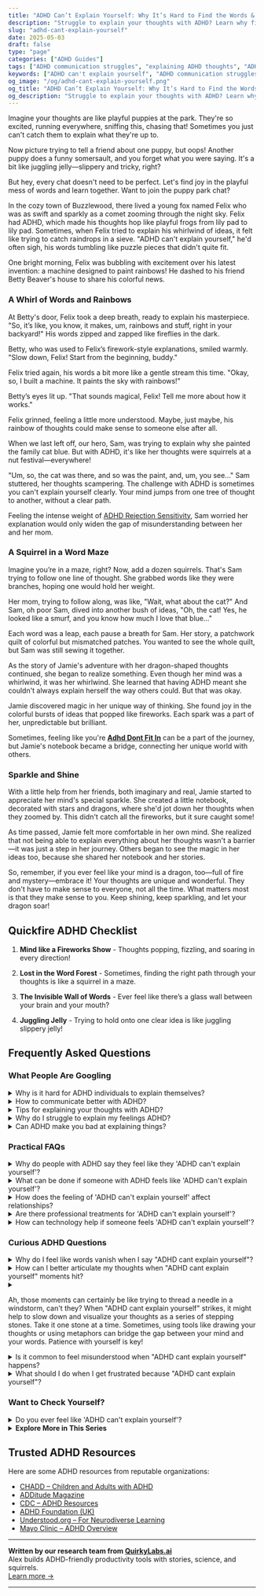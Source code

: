 ```yaml
---
title: "ADHD Can’t Explain Yourself: Why It’s Hard to Find the Words & How to Be Understood"
description: "Struggle to explain your thoughts with ADHD? Learn why finding the words is tough and discover playful, validating ways to be heard and understood."
slug: "adhd-cant-explain-yourself"
date: 2025-05-03
draft: false
type: "page"
categories: ["ADHD Guides"]
tags: ["ADHD communication struggles", "explaining ADHD thoughts", "ADHD and self-expression", "ADHD word-finding issues", "how to explain ADHD", "being understood with ADHD", "ADHD storytelling help"]
keywords: ["ADHD can't explain yourself", "ADHD communication struggles", "explaining ADHD thoughts", "how to talk about ADHD", "being understood with ADHD", "ADHD self-expression"]
og_image: "/og/adhd-cant-explain-yourself.png"
og_title: "ADHD Can’t Explain Yourself: Why It’s Hard to Find the Words & How to Be Understood"
og_description: "Struggle to explain your thoughts with ADHD? Learn why finding the words is tough and discover playful, validating ways to be heard and understood."
---
```


Imagine your thoughts are like playful puppies at the park. They're so excited, running everywhere, sniffing this, chasing that! Sometimes you just can't catch them to explain what they're up to.

Now picture trying to tell a friend about one puppy, but oops! Another puppy does a funny somersault, and you forget what you were saying. It's a bit like juggling jelly—slippery and tricky, right?

But hey, every chat doesn't need to be perfect. Let's find joy in the playful mess of words and learn together. Want to join the puppy park chat?

In the cozy town of Buzzlewood, there lived a young fox named Felix who was as swift and sparkly as a comet zooming through the night sky. Felix had ADHD, which made his thoughts hop like playful frogs from lily pad to lily pad. Sometimes, when Felix tried to explain his whirlwind of ideas, it felt like trying to catch raindrops in a sieve. "ADHD can't explain yourself," he'd often sigh, his words tumbling like puzzle pieces that didn't quite fit.

One bright morning, Felix was bubbling with excitement over his latest invention: a machine designed to paint rainbows! He dashed to his friend Betty Beaver's house to share his colorful news.

### A Whirl of Words and Rainbows

At Betty's door, Felix took a deep breath, ready to explain his masterpiece. "So, it’s like, you know, it makes, um, rainbows and stuff, right in your backyard!" His words zipped and zapped like fireflies in the dark.

Betty, who was used to Felix’s firework-style explanations, smiled warmly. "Slow down, Felix! Start from the beginning, buddy."

Felix tried again, his words a bit more like a gentle stream this time. "Okay, so, I built a machine. It paints the sky with rainbows!"

Betty’s eyes lit up. "That sounds magical, Felix! Tell me more about how it works."

Felix grinned, feeling a little more understood. Maybe, just maybe, his rainbow of thoughts could make sense to someone else after all.

When we last left off, our hero, Sam, was trying to explain why she painted the family cat blue. But with ADHD, it's like her thoughts were squirrels at a nut festival—everywhere!

"Um, so, the cat was there, and so was the paint, and, um, you see..." Sam stuttered, her thoughts scampering. The challenge with ADHD is sometimes you can't explain yourself clearly. Your mind jumps from one tree of thought to another, without a clear path.

Feeling the intense weight of [ADHD Rejection Sensitivity](/pages/adhd-rejection-sensitivity/), Sam worried her explanation would only widen the gap of misunderstanding between her and her mom.

### A Squirrel in a Word Maze

Imagine you’re in a maze, right? Now, add a dozen squirrels. That's Sam trying to follow one line of thought. She grabbed words like they were branches, hoping one would hold her weight.

Her mom, trying to follow along, was like, "Wait, what about the cat?" And Sam, oh poor Sam, dived into another bush of ideas, "Oh, the cat! Yes, he looked like a smurf, and you know how much I love that blue..."

Each word was a leap, each pause a breath for Sam. Her story, a patchwork quilt of colorful but mismatched patches. You wanted to see the whole quilt, but Sam was still sewing it together.

As the story of Jamie's adventure with her dragon-shaped thoughts continued, she began to realize something. Even though her mind was a whirlwind, it was her whirlwind. She learned that having ADHD meant she couldn't always explain herself the way others could. But that was okay.

Jamie discovered magic in her unique way of thinking. She found joy in the colorful bursts of ideas that popped like fireworks. Each spark was a part of her, unpredictable but brilliant.

Sometimes, feeling like you're **[Adhd Dont Fit In](/pages/adhd-dont-fit-in/)** can be a part of the journey, but Jamie's notebook became a bridge, connecting her unique world with others.

### Sparkle and Shine

With a little help from her friends, both imaginary and real, Jamie started to appreciate her mind's special sparkle. She created a little notebook, decorated with stars and dragons, where she'd jot down her thoughts when they zoomed by. This didn't catch all the fireworks, but it sure caught some!

As time passed, Jamie felt more comfortable in her own mind. She realized that not being able to explain everything about her thoughts wasn't a barrier—it was just a step in her journey. Others began to see the magic in her ideas too, because she shared her notebook and her stories.

So, remember, if you ever feel like your mind is a dragon, too—full of fire and mystery—embrace it! Your thoughts are unique and wonderful. They don't have to make sense to everyone, not all the time. What matters most is that they make sense to you. Keep shining, keep sparkling, and let your dragon soar!

## Quickfire ADHD Checklist

1. **Mind like a Fireworks Show** - Thoughts popping, fizzling, and soaring in every direction!

2. **Lost in the Word Forest** - Sometimes, finding the right path through your thoughts is like a squirrel in a maze.

3. **The Invisible Wall of Words** - Ever feel like there’s a glass wall between your brain and your mouth?

4. **Juggling Jelly** - Trying to hold onto one clear idea is like juggling slippery jelly!

## Frequently Asked Questions



### What People Are Googling

<details><summary>Why is it hard for ADHD individuals to explain themselves?</summary><p>Absolutely, expressing oneself can indeed be challenging when you have ADHD, and you're not alone in feeling this way. The ADHD brain often juggles numerous thoughts at once, making it tricky to line them up neatly when speaking. Plus, there's the factor of processing speed; sometimes your thoughts may race ahead or lag behind the conversation at hand. Remember, it's okay to take your time to gather your thoughts or even revisit conversations later when things feel clearer. You're doing just fine!</p></details>
<details><summary>How to communicate better with ADHD?</summary><p>Great communication starts with understanding your unique strengths and challenges, especially with ADHD in the mix. A good tip is to practice active listening—this means truly focusing on what the other person is saying without planning your response right away. It can also be helpful to jot down key points if you're worried about forgetting something important during the conversation. Remember, everyone has their own communication style, so give yourself plenty of grace as you navigate and improve yours.</p></details>
<details><summary>Tips for explaining your thoughts with ADHD?</summary><p>Absolutely, sharing your thoughts when you have ADHD can sometimes feel a bit like untangling a ball of yarn, but there are definitely ways to make it smoother! One helpful tip is to jot down key points before you start talking; this can act as a little roadmap for your conversation. Also, try to give yourself a bit of pause time to organize your thoughts, especially when you feel rushed or overwhelmed. Remember, those who care about you will appreciate your perspective and uniqueness, so give yourself permission to express your thoughts at your own pace.</p></details>
<details><summary>Why do I struggle to explain my feelings ADHD?</summary><p>Oh, that’s such a common experience, and you're definitely not alone in this. For those with ADHD, the challenge often lies in how quickly thoughts and feelings can zip through your mind, sometimes making it tough to catch them and lay them out clearly before they slip away or blend into new ones. It’s like trying to describe a beautiful, fast-moving stream as it continuously flows and changes. Being patient with yourself and perhaps using tools like writing things down or taking a moment to pause can really help in organizing those fleeting thoughts into words that truly reflect your feelings.</p></details>
<details><summary>Can ADHD make you bad at explaining things?</summary><p>Absolutely, it's quite common for folks with ADHD to find explaining things a bit tricky at times! This can be because ADHD affects how you organize your thoughts, making it harder to lay them out in a clear, linear way. But remember, this doesn't mean you're not smart or capable! Finding your unique way of communicating, perhaps with visuals, metaphors, or storytelling, can really help make your explanations sparkle.</p></details>



### Practical FAQs

<details><summary>Why do people with ADHD say they feel like they 'ADHD can't explain yourself'?</summary><p>Oh, feeling like you can't quite get the words out right is a common experience for those with ADHD, and you're definitely not alone in this. ADHD can affect how you process and retrieve information, including finding the right words and organizing thoughts in a coherent way when speaking. It’s a bit like having a million tabs open in your browser; you know the information is there, but sifting through everything to find what you need quickly can be really tricky. Remember, your thoughts are valuable, and taking your time to express them is perfectly okay.</p></details>
<details><summary>What can be done if someone with ADHD feels like 'ADHD can't explain yourself'?</summary><p>It's really common to feel like ADHD doesn't fully capture your unique experiences or challenges. Remember, ADHD manifests differently in everyone, and it's just one aspect of who you are. If you're finding it hard to explain yourself or your ADHD, it might be helpful to connect with others who share similar experiences, perhaps in support groups or online communities. These connections can offer new perspectives and insights that resonate with you, helping you find the words or strategies to better explain your feelings and experiences.</p></details>
<details><summary>How does the feeling of 'ADHD can't explain yourself' affect relationships?</summary><p>The feeling of not being able to explain yourself due to ADHD can sometimes create misunderstandings or challenges in relationships. It might feel like there's a barrier between your thoughts and how you express them, which can lead others to misinterpret your intentions or emotions. Remember, it's okay to ask for a moment to gather your thoughts or to revisit a conversation later when you feel more prepared. Open communication about your experiences with ADHD can also help others understand your unique needs and foster deeper connections.</p></details>
<details><summary>Are there professional treatments for 'ADHD can't explain yourself'?</summary><p>Absolutely, there’s help for the communication challenges often faced with ADHD! Speech and language therapy can be very effective in improving how you express your thoughts and feelings. Additionally, working with an ADHD coach or a therapist can help you develop strategies to better organize your thoughts and convey them more clearly. It's really about finding the right tools and support to help you communicate in a way that feels good and effective for you.</p></details>
<details><summary>How can technology help if someone feels 'ADHD can't explain yourself'?</summary><p>Absolutely, technology offers some wonderful tools that can help bridge the gaps in communication often experienced by those with ADHD. For instance, apps that assist with organization and planning, like Trello or Asana, can help you outline your thoughts and communicate more effectively in both personal and professional settings. Additionally, speech-to-text features can be a fantastic aid for quickly capturing thoughts that might be hard to express through typing. Remember, it's all about finding the tools that best fit your unique way of processing and sharing information, so feel free to experiment with different technologies to find what works best for you.</p></details>



### Curious ADHD Questions

<details><summary>Why do I feel like words vanish when I say "ADHD cant explain yourself"?</summary><p>Feeling like words just vanish when you're trying to explain your ADHD experience is incredibly common, and you're definitely not alone in this. ADHD can sometimes make it tricky to find the right words or maintain a train of thought, especially when you're under pressure to explain something as complex as how your brain works. This can feel a bit like your thoughts are playing hide and seek with you. Remember, it's okay to take your time, and it might help to jot down key points you want to cover before going into discussions. This can make it a bit easier to keep track of your thoughts and communicate them more clearly.</p></details>
<details><summary>How can I better articulate my thoughts when "ADHD cant explain yourself" moments hit?</summary><p>It's completely okay to feel that way; those moments can be really frustrating. One helpful strategy is to take a little pause to collect your thoughts before responding. It's like pressing a gentle "pause" button on your mind's remote. You might also find it useful to carry a small notebook or use a digital app to jot down key points during conversations. This can act as a handy reference and help organize your thoughts when you need to express them. Remember, it’s perfectly fine to take your time — those you’re speaking with will appreciate your thoughtfulness.</p></details>
<details><summary><p>Ah, those moments can certainly be like trying to thread a needle in a windstorm, can't they? When "ADHD cant explain yourself" strikes, it might help to slow down and visualize your thoughts as a series of stepping stones. Take it one stone at a time. Sometimes, using tools like drawing your thoughts or using metaphors can bridge the gap between your mind and your words. Patience with yourself is key!</p></summary><p>Absolutely, and what a vivid way to put it—threading a needle in a windstorm indeed captures the challenge! Slowing down and visualizing your thoughts as stepping stones is a fantastic strategy. It helps to tackle one "stone" at a time, ensuring you don't overwhelm yourself. And don't underestimate the power of drawing or using metaphors; these tools can turn the abstract into something tangible. Remember, being patient and gentle with yourself through this process is just as important as the strategies you employ.</p></details>
<details><summary>Is it common to feel misunderstood when "ADHD cant explain yourself" happens?</summary><p>Absolutely, it's quite common to feel misunderstood when you're struggling to articulate your thoughts, which is a frequent challenge for many with ADHD. This experience, often referred to as "ADHD can't explain yourself," involves having so much you want to say but finding it hard to organize your thoughts cohesively or quickly enough to communicate them effectively. It's like having a whirlwind of ideas and words in your mind, but when it comes time to speak, everything jumbles up. Remember, you're not alone in this, and it's perfectly okay to take your time to express yourself or even ask for a moment to gather your thoughts.</p></details>
<details><summary>What should I do when I get frustrated because "ADHD cant explain yourself"?</summary><p>It's really common to feel frustrated when it’s hard to express yourself due to ADHD. One helpful approach is to take a little break when you feel overwhelmed. Give yourself a moment to breathe and collect your thoughts. Remember, it's perfectly okay to ask others for a bit of patience while you find the words to express your thoughts. Everyone has moments of difficulty, and taking your time is absolutely allowed.</p></details>



### Want to Check Yourself?

<details><summary>Do you ever feel like 'ADHD can't explain yourself'?</summary><p>Absolutely, it's completely normal to feel that way sometimes! ADHD is just one part of the complex and wonderful tapestry that is you. While it can influence how you think, feel, and interact with the world, it doesn't define your entire being or encompass all of your experiences. Remember, you're a unique individual with your own stories, feelings, and experiences that go beyond any label.</p></details>

<script type="application/ld+json">
{
  "@context": "https://schema.org",
  "@type": "FAQPage",
  "mainEntity": [
    {
      "@type": "Question",
      "name": "Why is it hard for ADHD individuals to explain themselves?",
      "acceptedAnswer": {
        "@type": "Answer",
        "text": "Absolutely, expressing oneself can indeed be challenging when you have ADHD, and you're not alone in feeling this way. The ADHD brain often juggles numerous thoughts at once, making it tricky to line them up neatly when speaking. Plus, there's the factor of processing speed; sometimes your thoughts may race ahead or lag behind the conversation at hand. Remember, it's okay to take your time to gather your thoughts or even revisit conversations later when things feel clearer. You're doing just fine!"
      }
    },
    {
      "@type": "Question",
      "name": "How to communicate better with ADHD?",
      "acceptedAnswer": {
        "@type": "Answer",
        "text": "Great communication starts with understanding your unique strengths and challenges, especially with ADHD in the mix. A good tip is to practice active listening\u2014this means truly focusing on what the other person is saying without planning your response right away. It can also be helpful to jot down key points if you're worried about forgetting something important during the conversation. Remember, everyone has their own communication style, so give yourself plenty of grace as you navigate and improve yours."
      }
    },
    {
      "@type": "Question",
      "name": "Tips for explaining your thoughts with ADHD?",
      "acceptedAnswer": {
        "@type": "Answer",
        "text": "Absolutely, sharing your thoughts when you have ADHD can sometimes feel a bit like untangling a ball of yarn, but there are definitely ways to make it smoother! One helpful tip is to jot down key points before you start talking; this can act as a little roadmap for your conversation. Also, try to give yourself a bit of pause time to organize your thoughts, especially when you feel rushed or overwhelmed. Remember, those who care about you will appreciate your perspective and uniqueness, so give yourself permission to express your thoughts at your own pace."
      }
    },
    {
      "@type": "Question",
      "name": "Why do I struggle to explain my feelings ADHD?",
      "acceptedAnswer": {
        "@type": "Answer",
        "text": "Oh, that\u2019s such a common experience, and you're definitely not alone in this. For those with ADHD, the challenge often lies in how quickly thoughts and feelings can zip through your mind, sometimes making it tough to catch them and lay them out clearly before they slip away or blend into new ones. It\u2019s like trying to describe a beautiful, fast-moving stream as it continuously flows and changes. Being patient with yourself and perhaps using tools like writing things down or taking a moment to pause can really help in organizing those fleeting thoughts into words that truly reflect your feelings."
      }
    },
    {
      "@type": "Question",
      "name": "Can ADHD make you bad at explaining things?",
      "acceptedAnswer": {
        "@type": "Answer",
        "text": "Absolutely, it's quite common for folks with ADHD to find explaining things a bit tricky at times! This can be because ADHD affects how you organize your thoughts, making it harder to lay them out in a clear, linear way. But remember, this doesn't mean you're not smart or capable! Finding your unique way of communicating, perhaps with visuals, metaphors, or storytelling, can really help make your explanations sparkle."
      }
    }
  ]
}
</script>
<script type="application/ld+json">
{
  "@context": "https://schema.org",
  "@type": "Article",
  "author": {
    "@type": "Person",
    "name": "QuirkyLabs",
    "url": "https://quirkylabs.ai/about"
  },
  "headline": "ADHD cant explain yourself: \"Unlock Words: 'ADHD Can't Explain Yourself' No More!\"",
  "mainEntityOfPage": "https://blog.quirkylabs.ai/pages/adhd-cant-explain-yourself/",
  "datePublished": "2025-05-03"
}
</script>
<script type="application/ld+json">
{
  "@context": "https://schema.org",
  "@type": "BreadcrumbList",
  "itemListElement": [
    {
      "@type": "ListItem",
      "position": 1,
      "name": "Home",
      "item": "https://quirkylabs.ai/"
    },
    {
      "@type": "ListItem",
      "position": 2,
      "name": "Blog",
      "item": "https://blog.quirkylabs.ai/"
    },
    {
      "@type": "ListItem",
      "position": 3,
      "name": "ADHD cant explain yourself: \"Unlock Words: 'ADHD Can't Explain Yourself' No More!\"",
      "item": "https://blog.quirkylabs.ai/pages/adhd-cant-explain-yourself/"
    }
  ]
}
</script>

<details>
<summary><strong>Explore More in This Series</strong></summary>

- [Adhd Intense Emotions Alone](/pages/adhd-intense-emotions-alone/)
- [Adhd Dont Fit In](/pages/adhd-dont-fit-in/)
- [Adhd Feel Alone](/pages/adhd-feel-alone/)
- [Adhd Lonely Despite Being Social](/pages/adhd-lonely-despite-being-social/)
- [Adhd No One Understands Me](/pages/adhd-no-one-understands-me/)
- [Adhd Fear Of Being Too Much](/pages/adhd-fear-of-being-too-much/)
- [Adhd Rejection Sensitivity](/pages/adhd-rejection-sensitivity/)
- [Adhd Fear Of Disconnection](/pages/adhd-fear-of-disconnection/)
</details>



## Trusted ADHD Resources

Here are some ADHD resources from reputable organizations:

- [CHADD – Children and Adults with ADHD](https://chadd.org)
- [ADDitude Magazine](https://www.additudemag.com)
- [CDC – ADHD Resources](https://www.cdc.gov/ncbddd/adhd)
- [ADHD Foundation (UK)](https://www.adhdfoundation.org.uk)
- [Understood.org – For Neurodiverse Learning](https://www.understood.org)
- [Mayo Clinic – ADHD Overview](https://www.mayoclinic.org/diseases-conditions/adhd)


---

**Written by our research team from [QuirkyLabs.ai](https://quirkylabs.ai)**  
Alex builds ADHD-friendly productivity tools with stories, science, and squirrels.  
[Learn more →](https://quirkylabs.ai)

---